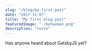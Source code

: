 ```yaml
---
slug: "/blog/my-first-post"
date: "2017-11-07"
title: "My first blog post"
featuredImage: "./batwoman.png"
description: "teste"
---
```


Has anyone heard about GatsbyJS yet?

